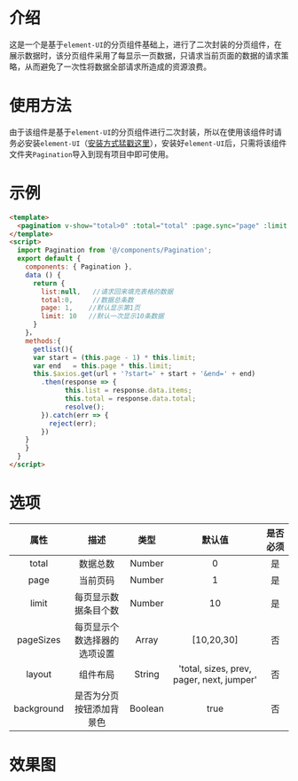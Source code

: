 # 介绍

这是一个是基于`element-UI`的分页组件基础上，进行了二次封装的分页组件，在展示数据时，该分页组件采用了每显示一页数据，只请求当前页面的数据的请求策略，从而避免了一次性将数据全部请求所造成的资源浪费。

# 使用方法

由于该组件是基于`element-UI`的分页组件进行二次封装，所以在使用该组件时请务必安装`element-UI`（[安装方式猛戳这里](http://element-cn.eleme.io/#/zh-CN/component/installation)），安装好`element-UI`后，只需将该组件文件夹`Pagination`导入到现有项目中即可使用。

# 示例

```html
<template>
  <pagination v-show="total>0" :total="total" :page.sync="page" :limit.sync="limit" @pagination="getList" />
</template>
<script>
  import Pagination from '@/components/Pagination';
  export default {
    components: { Pagination },
    data () {
      return {
        list:null,   //请求回来填充表格的数据   
        total:0,     //数据总条数 
        page: 1,    //默认显示第1页
        limit: 10   //默认一次显示10条数据
      }
    }，
    methods:{
      getlist(){
      var start = (this.page - 1) * this.limit;
      var end   = this.page * this.limit;
      this.$axios.get(url + '?start=' + start + '&end=' + end)
        .then(response => {
              this.list = response.data.items;
              this.total = response.data.total;
              resolve();
        }).catch(err => {
          reject(err);
        })
    }
  	}
  }
</script>
```

# 选项

| 属性 |  描述    | 类型     | 默认值     | 是否必须 |
| :----------: | :--: | :--: | :--: | :----------: |
| total | 数据总数 | Number | 0 | 是 |
| page | 当前页码 | Number | 1 | 是 |
| limit | 每页显示数据条目个数 | Number | 10 | 是 |
| pageSizes | 每页显示个数选择器的选项设置 | Array | [10,20,30] | 否 |
| layout | 组件布局 | String | 'total, sizes, prev, pager, next, jumper' | 否 |
| background | 是否为分页按钮添加背景色 | Boolean | true | 否 |

# 效果图

